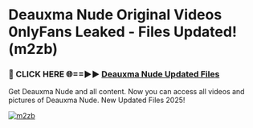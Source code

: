 # Deauxma Nude Original Videos 0nlyFans Leaked - Files Updated! (m2zb)

<h3>🔴 CLICK HERE 🌐==►► <a href="https://tinyurl.com/52m3yx9h" rel="nofollow">Deauxma Nude Updated Files</a></h3>

Get Deauxma Nude and all content. Now you can access all videos and pictures of Deauxma Nude. New Updated Files 2025!

[![m2zb](https://i.imgur.com/TnHtlc8.gif)](https://tinyurl.com/52m3yx9h)
